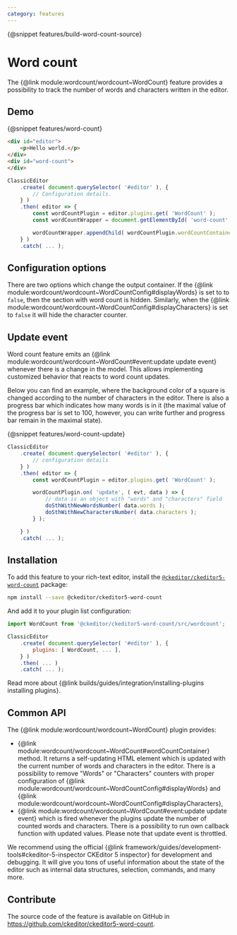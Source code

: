 ```yaml
---
category: features
---
```


{@snippet features/build-word-count-source}

# Word count

The {@link module:wordcount/wordcount~WordCount} feature provides a possibility to track the number of words and characters written in the editor.

## Demo

{@snippet features/word-count}

```html
<div id="editor">
	<p>Hello world.</p>
</div>
<div id="word-count">
</div>
```

```js
ClassicEditor
	.create( document.querySelector( '#editor' ), {
		// Configuration details.
	} )
	.then( editor => {
		const wordCountPlugin = editor.plugins.get( 'WordCount' );
		const wordCountWrapper = document.getElementById( 'word-count' );

		wordCountWrapper.appendChild( wordCountPlugin.wordCountContainer );
	} )
	.catch( ... );
```

## Configuration options

There are two options which change the output container. If the {@link module:wordcount/wordcount~WordCountConfig#displayWords} is set to to `false`, then the section with word count is hidden. Similarly, when the {@link module:wordcount/wordcount~WordCountConfig#displayCharacters} is set to `false` it will hide the character counter.

## Update event

Word count feature emits an {@link module:wordcount/wordcount~WordCount#event:update update event} whenever there is a change in the model. This allows implementing customized behavior that reacts to word count updates.

Below you can find an example, where the background color of a square is changed according to the number of characters in the editor. There is also a progress bar which indicates how many words is in it (the maximal value of the progress bar is set to 100, however, you can write further and progress bar remain in the maximal state).

{@snippet features/word-count-update}

```js
ClassicEditor
	.create( document.querySelector( '#editor' ), {
		// configuration details
	} )
	.then( editor => {
		const wordCountPlugin = editor.plugins.get( 'WordCount' );

		wordCountPlugin.on( 'update', ( evt, data ) => {
			// data is an object with "words" and "characters" field
			doSthWithNewWordsNumber( data.words );
			doSthWithNewCharactersNumber( data.characters );
		} );

	} )
	.catch( ... );
```

## Installation

To add this feature to your rich-text editor, install the [`@ckeditor/ckeditor5-word-count`](https://www.npmjs.com/package/@ckeditor/ckeditor5-word-count) package:

```bash
npm install --save @ckeditor/ckeditor5-word-count
```

And add it to your plugin list configuration:

```js
import WordCount from '@ckeditor/ckeditor5-word-count/src/wordcount';

ClassicEditor
	.create( document.querySelector( '#editor' ), {
		plugins: [ WordCount, ... ],
	} )
	.then( ... )
	.catch( ... );
```

<info-box info>
	Read more about {@link builds/guides/integration/installing-plugins installing plugins}.
</info-box>

## Common API

The {@link module:wordcount/wordcount~WordCount} plugin provides:
  * {@link module:wordcount/wordcount~WordCount#wordCountContainer} method. It returns a self-updating HTML element which is updated with the current number of words and characters in the editor. There is a possibility to remove "Words" or "Characters" counters with proper configuration of {@link module:wordcount/wordcount~WordCountConfig#displayWords} and {@link module:wordcount/wordcount~WordCountConfig#displayCharacters},
  * {@link module:wordcount/wordcount~WordCount#event:update update event} which is fired whenever the plugins update the number of counted words and characters. There is a possibility to run own callback function with updated values. Please note that update event is throttled.

<info-box>
	We recommend using the official {@link framework/guides/development-tools#ckeditor-5-inspector CKEditor 5 inspector} for development and debugging. It will give you tons of useful information about the state of the editor such as internal data structures, selection, commands, and many more.
</info-box>

## Contribute

The source code of the feature is available on GitHub in https://github.com/ckeditor/ckeditor5-word-count.

